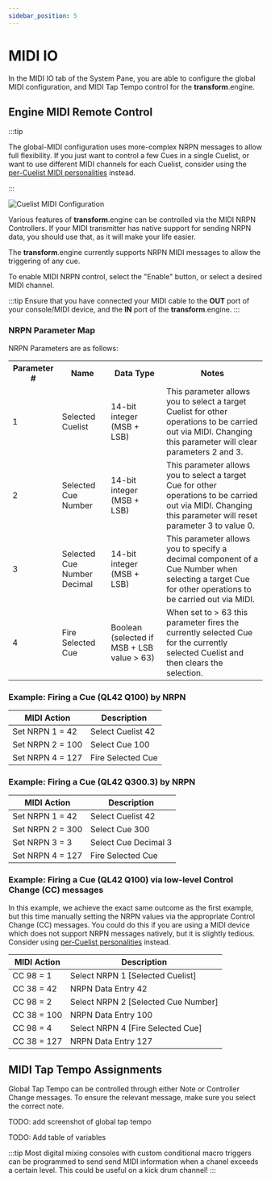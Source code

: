 ```yaml
---
sidebar_position: 5
---
```


# MIDI IO

In the MIDI IO tab of the System Pane, you are able to configure the global MIDI configuration, and MIDI Tap Tempo control for the **transform**.engine.

## Engine MIDI Remote Control

:::tip

The global-MIDI configuration uses more-complex NRPN messages to allow full flexibility. If you just
want to control a few Cues in a single Cuelist, or want to use different MIDI channels for each
Cuelist, consider using the [per-Cuelist MIDI personalities](../cuelists/midi.md) instead.

:::

![Cuelist MIDI Configuration](@site/static/img/transformclient/system-midi-io.png)

Various features of **transform**.engine can be controlled via the MIDI NRPN Controllers. If your MIDI
transmitter has native support for sending NRPN data, you should use that, as it will make your life
easier.

The **transform**.engine currently supports NRPN MIDI messages to allow the triggering of any cue.

To enable MIDI NRPN control, select the "Enable" button, or select a desired MIDI channel.

:::tip
Ensure that you have connected your MIDI cable to the **OUT** port of your console/MIDI device, and the **IN** port of the **transform**.engine.
:::

### NRPN Parameter Map

NRPN Parameters are as follows:
<table>
<tr>
<th>Parameter #</th>
<th>Name</th>
<th>Data Type</th>
<th>Notes</th>
</tr>
<tr>
<td>1</td>
<td>Selected Cuelist</td>
<td>14-bit integer (MSB + LSB)</td>
<td>This parameter allows you to select a target Cuelist for other operations to be carried out via MIDI. Changing this parameter will clear parameters 2 and 3.</td>
</tr>
<tr>
<td>2</td>
<td>Selected Cue Number</td>
<td>14-bit integer (MSB + LSB)</td>
<td>This parameter allows you to select a target Cue for other operations to be carried out via MIDI. Changing this parameter will reset parameter 3 to value 0.</td>
</tr>
<tr>
<td>3</td>
<td>Selected Cue Number Decimal</td>
<td>14-bit integer (MSB + LSB)</td>
<td>This parameter allows you to specify a decimal component of a Cue Number when selecting a target Cue for other operations to be carried out via MIDI.</td>
</tr>
<tr>
<td>4</td>
<td>Fire Selected Cue</td>
<td>Boolean (selected if MSB + LSB value &gt; 63)</td>
<td>When set to &gt; 63 this parameter fires the currently selected Cue for the currently selected Cuelist and then clears the selection.</td>
</tr>
</table>

### Example: Firing a Cue (QL42 Q100) by NRPN

| MIDI Action | Description |
|-|-|
| Set NRPN 1 = 42 | Select Cuelist 42 |
| Set NRPN 2 = 100 | Select Cue 100 |
| Set NRPN 4 = 127 | Fire Selected Cue |

### Example: Firing a Cue (QL42 Q300.3) by NRPN

| MIDI Action | Description |
|-|-|
| Set NRPN 1 = 42 | Select Cuelist 42 |
| Set NRPN 2 = 300 | Select Cue 300 |
| Set NRPN 3 = 3 | Select Cue Decimal 3 |
| Set NRPN 4 = 127 | Fire Selected Cue |

### Example: Firing a Cue (QL42 Q100) via low-level Control Change (CC) messages

In this example, we achieve the exact same outcome as the first example, but this time manually
setting the NRPN values via the appropriate Control Change (CC) messages. You could do this if you
are using a MIDI device which does not support NRPN messages natively, but it is slightly tedious.
Consider using [per-Cuelist personalities](../cuelists/midi.md) instead.

| MIDI Action | Description |
|-|-|
| CC 98 = 1 | Select NRPN 1 [Selected Cuelist] |
| CC 38 = 42 | NRPN Data Entry 42 |
| CC 98 = 2 | Select NRPN 2 [Selected Cue Number] | 
| CC 38 = 100 | NRPN Data Entry 100 | 
| CC 98 = 4 | Select NRPN 4 [Fire Selected Cue] |
| CC 38 = 127 | NRPN Data Entry 127 |

## MIDI Tap Tempo Assignments

Global Tap Tempo can be controlled through either Note or Controller Change messages. To ensure the relevant message, make sure you select the correct note.

TODO: add screenshot of global tap tempo

TODO: Add table of variables

:::tip
Most digital mixing consoles with custom conditional macro triggers can be programmed to send send MIDI information when a chanel exceeds a certain level. This could be useful on a kick drum channel!
:::